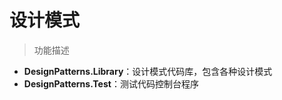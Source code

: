 # 设计模式

> 功能描述

- **DesignPatterns.Library**：设计模式代码库，包含各种设计模式
- **DesignPatterns.Test**：测试代码控制台程序



